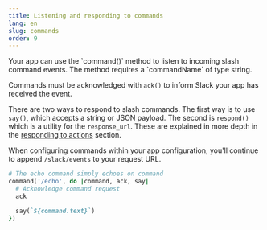 ```yaml
---
title: Listening and responding to commands
lang: en
slug: commands
order: 9
---
```

<div class="primary-wrapper" markdown="1">
  <div class="section-description" markdown="1">
Your app can use the `command()` method to listen to incoming slash command
events. The method requires a `commandName` of type string.

Commands must be acknowledged with `ack()` to inform Slack your app has received
the event.

There are two ways to respond to slash commands. The first way is to use
`say()`, which accepts a string or JSON payload. The second is `respond()` which
is a utility for the `response_url`. These are explained in more depth in the
[responding to actions](#action-respond) section.

When configuring commands within your app configuration, you'll continue to
append `/slack/events` to your request URL.
</div>

```ruby
# The echo command simply echoes on command
command('/echo', do |command, ack, say|
  # Acknowledge command request
  ack

  say(`${command.text}`)
})
```
